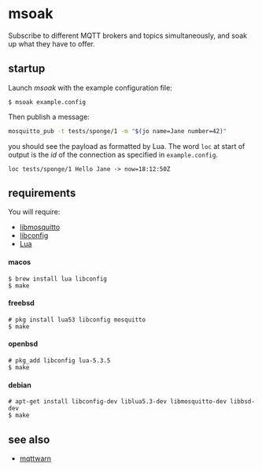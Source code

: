 # msoak

Subscribe to different MQTT brokers and topics simultaneously, and soak up what they have to offer.

## startup

Launch _msoak_ with the example configuration file:

```console
$ msoak example.config
```

Then publish a message:

```bash
mosquitto_pub -t tests/sponge/1 -m "$(jo name=Jane number=42)"
```

you should see the payload as formatted by Lua. The word `loc` at start of output is the _id_ of the connection as specified in `example.config`.

```
loc tests/sponge/1 Hello Jane -> now=18:12:50Z
```

## requirements

You will require:

* [libmosquitto](http://mosquitto.org)
* [libconfig](http://www.hyperrealm.com/libconfig/)
* [Lua](http://www.lua.org)

#### macos

```console
$ brew install lua libconfig
$ make
```

#### freebsd

```console
# pkg install lua53 libconfig mosquitto
$ make
```

#### openbsd

```console
# pkg_add libconfig lua-5.3.5
$ make
```

#### debian

```console
# apt-get install libconfig-dev liblua5.3-dev libmosquitto-dev libbsd-dev
$ make
```

## see also

* [mqttwarn](https://github.com/jpmens/mqttwarn)
